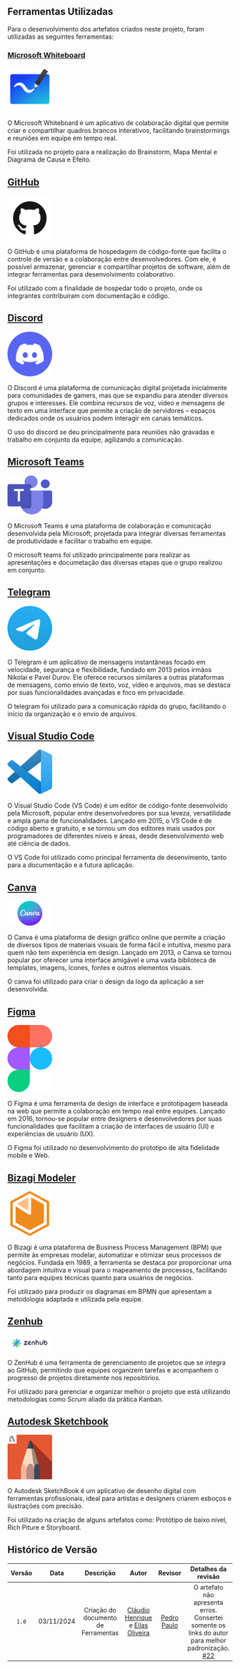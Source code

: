 ## Ferramentas Utilizadas

Para o desenvolvimento dos artefatos criados neste projeto, foram utilizadas as seguintes ferramentas:

### [Microsoft Whiteboard](https://whiteboard.microsoft.com)

<div style="max-width: 100px">

![Image](./assets/ferramentas/whiteboard.png)

</div>

O Microsoft Whiteboard é um aplicativo de colaboração digital que permite criar e compartilhar quadros brancos interativos, facilitando brainstormings e reuniões em equipe em tempo real.

Foi utilizada no projeto para a realização do Brainstorm, Mapa Mental e Diagrama de Causa e Efeito.

## [GitHub](https://github.com)

<div style="max-width: 100px">

![Image](./assets/ferramentas/github.png)

</div>

O GitHub é uma plataforma de hospedagem de código-fonte que facilita o controle de versão e a colaboração entre desenvolvedores. Com ele, é possível armazenar, gerenciar e compartilhar projetos de software, além de integrar ferramentas para desenvolvimento colaborativo.

Foi utilizado com a finalidade de hospedar todo o projeto, onde os integrantes contribuíram com documentação e código.

## [Discord](https://discord.com)

<div style="max-width: 100px">

![Image](./assets/ferramentas/discord.png)

</div>


O Discord é uma plataforma de comunicação digital projetada inicialmente para comunidades de gamers, mas que se expandiu para atender diversos grupos e interesses. Ele combina recursos de voz, vídeo e mensagens de texto em uma interface que permite a criação de servidores – espaços dedicados onde os usuários podem interagir em canais temáticos.

O uso do discord se deu principalmente para reuniões não gravadas e trabalho em conjunto da equipe, agilizando a comunicação.

## [Microsoft Teams](https://www.microsoft.com/pt-br/microsoft-teams/group-chat-software)

<div style="max-width: 100px">

![Image](./assets/ferramentas/teams.png)

</div>


O Microsoft Teams é uma plataforma de colaboração e comunicação desenvolvida pela Microsoft, projetada para integrar diversas ferramentas de produtividade e facilitar o trabalho em equipe.

O microsoft teams foi utilizado principalmente para realizar as apresentações e documetação das diversas etapas que o grupo realizou em conjunto.

## [Telegram](https://web.telegram.org)

<div style="max-width: 100px">

![Image](./assets/ferramentas/telegram.png)

</div>


O Telegram é um aplicativo de mensagens instantâneas focado em velocidade, segurança e flexibilidade, fundado em 2013 pelos irmãos Nikolai e Pavel Durov. Ele oferece recursos similares a outras plataformas de mensagens, como envio de texto, voz, vídeo e arquivos, mas se destaca por suas funcionalidades avançadas e foco em privacidade.

O telegram foi utilizado para a comunicação rápida do grupo, facilitando o início da organização e o envio de arquivos.

## [Visual Studio Code](https://code.visualstudio.com)

<div style="max-width: 100px">

![Image](./assets/ferramentas/vscode.webp)

</div>

O Visual Studio Code (VS Code) é um editor de código-fonte desenvolvido pela Microsoft, popular entre desenvolvedores por sua leveza, versatilidade e ampla gama de funcionalidades. Lançado em 2015, o VS Code é de código aberto e gratuito, e se tornou um dos editores mais usados por programadores de diferentes níveis e áreas, desde desenvolvimento web até ciência de dados.

O VS Code foi utilizado como principal ferramenta de desenvimento, tanto para a documentação e a futura aplicação.

## [Canva](https://www.canva.com/)

<div style="max-width: 100px">

![Image](./assets/ferramentas/Canva.jpg)

</div>

O Canva é uma plataforma de design gráfico online que permite a criação de diversos tipos de materiais visuais de forma fácil e intuitiva, mesmo para quem não tem experiência em design. Lançado em 2013, o Canva se tornou popular por oferecer uma interface amigável e uma vasta biblioteca de templates, imagens, ícones, fontes e outros elementos visuais.

O canva foi utilizado para criar o design da logo da aplicação a ser desenvolvida.

## [Figma](https://www.figma.com/)

<div style="max-width: 100px">

![Image](./assets/ferramentas/figma.png)

</div>

O Figma é uma ferramenta de design de interface e prototipagem baseada na web que permite a colaboração em tempo real entre equipes. Lançado em 2016, tornou-se popular entre designers e desenvolvedores por suas funcionalidades que facilitam a criação de interfaces de usuário (UI) e experiências de usuário (UX).

O Figma foi utilizado no desenvolvimento do prototipo de alta fidelidade mobile e Web.

## [Bizagi Modeler](https://www.bizagi.com/pt/plataforma/modeler)

<div style="max-width: 100px">

![Image](./assets/ferramentas/bizagi.png)

</div>


O Bizagi é uma plataforma de Business Process Management (BPM) que permite às empresas modelar, automatizar e otimizar seus processos de negócios. Fundada em 1989, a ferramenta se destaca por proporcionar uma abordagem intuitiva e visual para o mapeamento de processos, facilitando tanto para equipes técnicas quanto para usuários de negócios.

Foi utilizado para produzir os diagramas em BPMN que apresentam a metodologia adaptada e utilizada pela equipe.

## [Zenhub](https://www.zenhub.com)

<div style="max-width: 100px">

![Image](./assets/ferramentas/zenhub.png)

</div>


O ZenHub é uma ferramenta de gerenciamento de projetos que se integra ao GitHub, permitindo que equipes organizem tarefas e acompanhem o progresso de projetos diretamente nos repositórios.

Foi utilizado para gerenciar e organizar melhor o projeto que está utilizando metodologias como Scrum aliado da prática Kanban.


## [Autodesk Sketchbook](https://www.sketchbook.com)

<div style="max-width: 100px">

![Image](./assets/ferramentas/sketchbook.png)

</div>

O Autodesk SketchBook é um aplicativo de desenho digital com ferramentas profissionais, ideal para artistas e designers criarem esboços e ilustrações com precisão.

Foi utilizado na criação de alguns artefatos como: Protótipo de baixo nível, Rich Piture e Storyboard.

## Histórico de Versão
| Versão | Data | Descrição | Autor | Revisor| Detalhes da revisão
|:-:|:-:|:-:|:-:|:-:|:-:| 
|`1.0`| 03/11/2024 | Criação do documento de Ferramentas | [Cláudio Henrique][ClaudioGH] e [Elias Oliveira][EliasGH] | [Pedro Paulo][PedroPGH] | O artefato não apresenta erros. Consertei somente os links do autor para melhor padronização. [#22](https://github.com/UnBArqDsw2024-2/2024.2_G5_Turismo_Entrega_01/issues/22) |


[AnaGH]: https://github.com/analufernanndess
[CainaGH]: https://github.com/freitasc
[ClaudioGH]: https://github.com/claudiohsc
[EliasGH]: https://github.com/EliasOliver21
[GuilhermeGH]: https://github.com/gmeister18
[JoelGH]: https://github.com/JoelSRangel
[KathlynGH]: https://github.com/klmurussi
[PabloGH]: https://github.com/pabloheika
[PedroRGH]: https://github.com/pedro-rodiguero
[PedroPGH]: https://github.com/Pedrin0030
[SamuelGH]: https://github.com/samuelalvess
[TalesGH]: https://github.com/TalesRG
